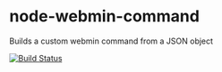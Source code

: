 node-webmin-command
===================

Builds a custom webmin command from a JSON object

[![Build Status](https://travis-ci.org/tjwebb/node-webmin-command.svg)](https://travis-ci.org/tjwebb/node-webmin-command)
